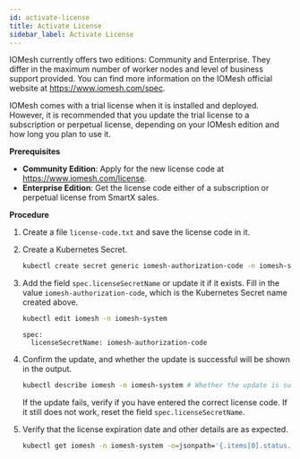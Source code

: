 ```yaml
---
id: activate-license
title: Activate License
sidebar_label: Activate License
---
```


IOMesh currently offers two editions: Community and Enterprise. They differ in the maximum number of worker nodes and level of business support provided. You can find more information on the IOMesh official website at https://www.iomesh.com/spec.

IOMesh comes with a trial license when it is installed and deployed. However, it is recommended that you update the trial license to a subscription or perpetual license, depending on your IOMesh edition and how long you plan to use it.

**Prerequisites**
- **Community Edition**: Apply for the new license code at https://www.iomesh.com/license.
- **Enterprise Edition**: Get the license code either of a subscription or perpetual license from SmartX sales.

**Procedure**

1. Create a file `license-code.txt` and save the license code in it.

2. Create a Kubernetes Secret.

    ```bash
    kubectl create secret generic iomesh-authorization-code -n iomesh-system --from-file=authorizationCode=./license-code.txt
    ```
3. Add the field `spec.licenseSecretName` or update it if it exists. Fill in the value `iomesh-authorization-code`, which is the Kubernetes Secret name created above.

    ```bash
    kubectl edit iomesh -n iomesh-system
    ```

    ```output
    spec:
      licenseSecretName: iomesh-authorization-code
    ```

4. Confirm the update, and whether the update is successful will be shown in the output. 

    ```bash
    kubectl describe iomesh -n iomesh-system # Whether the update is successful will be displayed in the events.
    ```
    If the update fails, verify if you have entered the correct license code. If it still does not work, reset the field `spec.licenseSecretName`.

5. Verify that the license expiration date and other details are as expected.

    ```bash
    kubectl get iomesh -n iomesh-system -o=jsonpath='{.items[0].status.license}'
    ```



